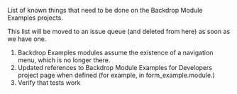 List of known things that need to be done on the Backdrop Module Examples projects.

This list will be moved to an issue queue (and deleted from here) as soon as we have one.

1) Backdrop Examples modules assume the existence of a navigation menu, which is no longer there.
2) Updated references to Backdrop Module Examples for Developers project page when defined (for example, in form_example.module.)
3) Verify that tests work
